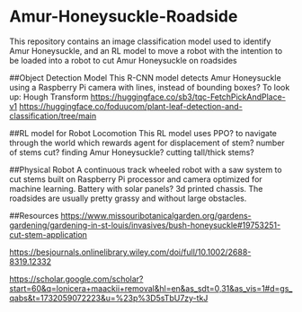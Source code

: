 # Amur-Honeysuckle-Roadside
This repository contains an image classification model used to identify Amur Honeysuckle, and an RL model to move a robot with the intention to be loaded into a robot to cut Amur Honeysuckle on roadsides

##Object Detection Model
This R-CNN model detects Amur Honeysuckle using a Raspberry Pi camera with lines, instead of bounding boxes?
To look up: Hough Transform
https://huggingface.co/sb3/tqc-FetchPickAndPlace-v1
https://huggingface.co/foduucom/plant-leaf-detection-and-classification/tree/main

##RL model for Robot Locomotion
This RL model uses PPO? to navigate through the world which rewards agent for displacement of stem? number of stems cut? finding Amur Honeysuckle? cutting tall/thick stems?

##Physical Robot
A continuous track wheeled robot with a saw system to cut stems built on Raspberry Pi processor and camera optimized for machine learning. Battery with solar panels? 3d printed chassis. The roadsides are usually pretty grassy and without large obstacles.

##Resources
https://www.missouribotanicalgarden.org/gardens-gardening/gardening-in-st-louis/invasives/bush-honeysuckle#19753251-cut-stem-application

https://besjournals.onlinelibrary.wiley.com/doi/full/10.1002/2688-8319.12332

https://scholar.google.com/scholar?start=60&q=lonicera+maackii+removal&hl=en&as_sdt=0,31&as_vis=1#d=gs_qabs&t=1732059072223&u=%23p%3D5sTbU7zy-tkJ
